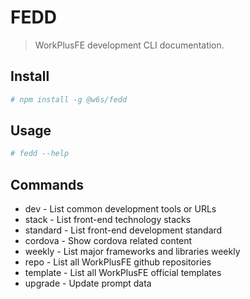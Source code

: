 # FEDD

> WorkPlusFE development CLI documentation.

## Install

```bash
# npm install -g @w6s/fedd
```

## Usage

```bash
# fedd --help
```

## Commands

* dev - List common development tools or URLs
* stack - List front-end technology stacks
* standard - List front-end development standard
* cordova - Show cordova related content
* weekly - List major frameworks and libraries weekly
* repo - List all WorkPlusFE github repositories
* template - List all WorkPlusFE official templates
* upgrade - Update prompt data


